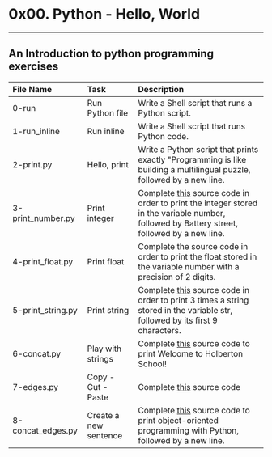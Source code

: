 # 0x00. Python - Hello, World
--------------------------------------------------
An Introduction to python programming exercises
-------------------------------------------------------------------------------------------------------------------------------------------------------------------------
File Name                          | Task                                          | Description                                                                                                      |
|:---------------------------------|:----------------------------------------------|:-----------------------------------------------------------------------------------------------------------------|
| 0-run                            | Run Python file                               | Write a Shell script that runs a Python script.                                                                  |
| 1-run_inline                     | Run inline                                    | Write a Shell script that runs Python code.                                                                      |
| 2-print.py                       | Hello, print                                  | Write a Python script that prints exactly "Programming is like building a multilingual puzzle, followed by a new line.|
| 3-print_number.py                | Print integer                                 | Complete <a href="https://github.com/holbertonschool/0x00.py/blob/master/3-print_number.py">this</a> source code in order to print the integer stored in the variable number, followed by Battery street, followed by a new line. |
| 4-print_float.py                 | Print float                                   | Complete the source code in order to print the float stored in the variable number with a precision of 2 digits.|
| 5-print_string.py                | Print string                                  | Complete <a href="https://github.com/holbertonschool/0x00.py/blob/master/5-print_string.py">this</a> source code in order to print 3 times a string stored in the variable str, followed by its first 9 characters.|
| 6-concat.py                      | Play with strings                             | Complete <a href="https://github.com/holbertonschool/0x00.py/blob/master/6-concat.py">this</a> source code to print Welcome to Holberton School!|
| 7-edges.py                       | Copy - Cut - Paste                            | Complete <a href="https://github.com/holbertonschool/0x00.py/blob/master/7-edges.py">this</a> source code|
| 8-concat_edges.py                | Create a new sentence                         | Complete <a href="https://github.com/holbertonschool/0x00.py/blob/master/8-concat_edges.py">this</a> source code to print object-oriented programming with Python, followed by a new line.|
